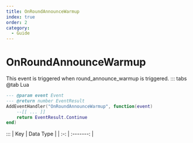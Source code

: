 ```yaml
---
title: OnRoundAnnounceWarmup
index: true
order: 2
category:
  - Guide
---
```


# OnRoundAnnounceWarmup
This event is triggered when round_announce_warmup is triggered.
::: tabs
@tab Lua
```lua
--- @param event Event
--- @return number EventResult
AddEventHandler("OnRoundAnnounceWarmup", function(event)
    --[[ ... ]]
    return EventResult.Continue
end)
```

:::
| Key | Data Type |
| :-: | :-------: |